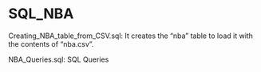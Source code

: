 # SQL_NBA

Creating_NBA_table_from_CSV.sql: It creates the “nba” table to load it with the contents of “nba.csv”. 

NBA_Queries.sql: SQL Queries
